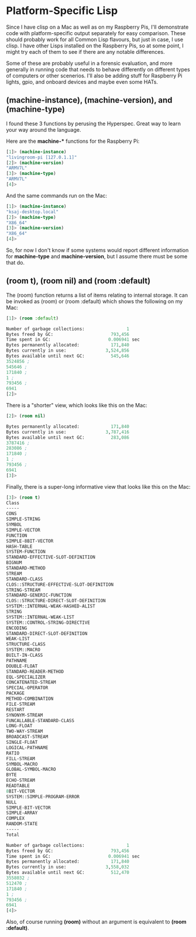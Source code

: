 # Platform-Specific Lisp

Since I have clisp on a Mac as well as on my Raspberry Pis, I'll demonstrate code with platform-specific output separately for easy comparison. These should probably work for all Common Lisp flavours, but just in case, I use clisp. I have other Lisps installed on the Raspberry Pis, so at some point, I might try each of them to see if there are any notable differences.

Some of these are probably useful in a forensic evaluation, and more generally in running code that needs to behave differently on different types of computers or other scenerios. I'll also be adding stuff for Raspberry Pi lights, gpio, and onboard devices and maybe even some HATs.

## (machine-instance), (machine-version), and (machine-type)

I found these 3 functions by perusing the Hyperspec. Great way to learn your way around the language.

Here are the **machine-\*** functions for the Raspberry Pi:

```lisp
[1]> (machine-instance)
"livingroom-pi [127.0.1.1]"
[2]> (machine-version)
"ARMV7L"
[3]> (machine-type)
"ARMV7L"
[4]>
```

And the same commands run on the Mac:

```lisp
[1]> (machine-instance)
"ksaj-desktop.local"
[2]> (machine-type)
"X86_64"
[3]> (machine-version)
"X86_64"
[4]>
```

So, for now I don't know if some systems would report different information for **machine-type** and **machine-version**, but I assume there must be some that do.

## (room t), (room nil) and (room :default)

The (room) function returns a list of items relating to internal storage. It can be invoked as (room) or (room :default) which shows the following on my Mac:

```lisp
[1]> (room :default)

Number of garbage collections:                1
Bytes freed by GC:                      793,456
Time spent in GC:                      0.006941 sec
Bytes permanently allocated:            171,840
Bytes currently in use:               3,524,856
Bytes available until next GC:          545,646
3524856 ;
545646 ;
171840 ;
1 ;
793456 ;
6941
[2]>
```

There is a "shorter" view, which looks like this on the Mac:

```lisp
[2]> (room nil)

Bytes permanently allocated:            171,840
Bytes currently in use:               3,787,416
Bytes available until next GC:          283,086
3787416 ;
283086 ;
171840 ;
1 ;
793456 ;
6941
[3]>
```

Finally, there is a super-long informative view that looks like this on the Mac:

```lisp
[3]> (room t)
Class                                                                      # Instances  Size (bytes)  Average size
-----                                                                      -----------  ------------  ------------
CONS                                                                          67967       1087472         16.000
SIMPLE-STRING                                                                 11987        528216         44.066
SYMBOL                                                                         8046        514944         64.000
SIMPLE-VECTOR                                                                  2553        388432        152.147
FUNCTION                                                                       3985        335832         84.274
SIMPLE-8BIT-VECTOR                                                             3505        299624         85.485
HASH-TABLE                                                                      575         69000        120.000
SYSTEM-FUNCTION                                                                1064         59584         56.000
STANDARD-EFFECTIVE-SLOT-DEFINITION                                              523         58576        112.000
BIGNUM                                                                         2066         49600         24.008
STANDARD-METHOD                                                                 382         42784        112.000
STREAM                                                                          271         39216        144.708
STANDARD-CLASS                                                                  115         27600        240.000
CLOS::STRUCTURE-EFFECTIVE-SLOT-DEFINITION                                       227         27240        120.000
STRING-STREAM                                                                   182         25040        137.582
STANDARD-GENERIC-FUNCTION                                                       170         23120        136.000
CLOS::STRUCTURE-DIRECT-SLOT-DEFINITION                                          227         19976         88.000
SYSTEM::INTERNAL-WEAK-HASHED-ALIST                                               25         19608        784.320
STRING                                                                          453         18120         40.000
SYSTEM::INTERNAL-WEAK-LIST                                                      242         11888         49.124
SYSTEM::CONTROL-STRING-DIRECTIVE                                                133         11704         88.000
ENCODING                                                                        108         11232        104.000
STANDARD-DIRECT-SLOT-DEFINITION                                                 120         10560         88.000
WEAK-LIST                                                                       242          5808         24.000
STRUCTURE-CLASS                                                                  25          5800        232.000
SYSTEM::MACRO                                                                   180          5760         32.000
BUILT-IN-CLASS                                                                   33          5016        152.000
PATHNAME                                                                        102          4896         48.000
DOUBLE-FLOAT                                                                    187          4488         24.000
STANDARD-READER-METHOD                                                           19          2280        120.000
EQL-SPECIALIZER                                                                  46          2208         48.000
CONCATENATED-STREAM                                                              15          2160        144.000
SPECIAL-OPERATOR                                                                 40          1600         40.000
PACKAGE                                                                          18          1584         88.000
METHOD-COMBINATION                                                               10          1280        128.000
FILE-STREAM                                                                       4          1264        316.000
RESTART                                                                          14          1120         80.000
SYNONYM-STREAM                                                                    6           816        136.000
FUNCALLABLE-STANDARD-CLASS                                                        3           720        240.000
LONG-FLOAT                                                                       10           488         48.800
TWO-WAY-STREAM                                                                    3           432        144.000
BROADCAST-STREAM                                                                  3           408        136.000
SINGLE-FLOAT                                                                     16           384         24.000
LOGICAL-PATHNAME                                                                  5           280         56.000
RATIO                                                                             7           224         32.000
FILL-STREAM                                                                       2           224        112.000
SYMBOL-MACRO                                                                      9           216         24.000
GLOBAL-SYMBOL-MACRO                                                               9           216         24.000
BYTE                                                                              6           192         32.000
ECHO-STREAM                                                                       1           144        144.000
READTABLE                                                                         3           120         40.000
8BIT-VECTOR                                                                       2            80         40.000
SYSTEM::SIMPLE-PROGRAM-ERROR                                                      2            80         40.000
NULL                                                                              1            64         64.000
SIMPLE-BIT-VECTOR                                                                 3            56         18.667
SIMPLE-ARRAY                                                                      1            40         40.000
COMPLEX                                                                           1            32         32.000
RANDOM-STATE                                                                      1            24         24.000
-----                                                                      -----------  ------------  ------------
Total                                                                        105955       3729872         35.202

Number of garbage collections:                1
Bytes freed by GC:                      793,456
Time spent in GC:                      0.006941 sec
Bytes permanently allocated:            171,840
Bytes currently in use:               3,558,032
Bytes available until next GC:          512,470
3558032 ;
512470 ;
171840 ;
1 ;
793456 ;
6941
[4]>
```

Also, of course running **(room)** without an argument is equivalent to **(room :default)**.

